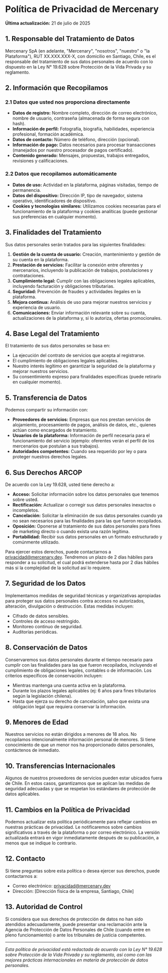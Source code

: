 # Política de Privacidad de Mercenary

**Última actualización:** 21 de julio de 2025

## 1. Responsable del Tratamiento de Datos

Mercenary SpA (en adelante, "Mercenary", "nosotros", "nuestro" o "la Plataforma"), RUT XX.XXX.XXX-X, con domicilio en Santiago, Chile, es el responsable del tratamiento de sus datos personales de acuerdo con lo dispuesto en la Ley N° 19.628 sobre Protección de la Vida Privada y su reglamento.

## 2. Información que Recopilamos

### 2.1 Datos que usted nos proporciona directamente

- **Datos de registro:** Nombre completo, dirección de correo electrónico, nombre de usuario, contraseña (almacenada de forma segura con hash).
- **Información de perfil:** Fotografía, biografía, habilidades, experiencia profesional, formación académica.
- **Datos de contacto:** Número de teléfono, dirección (opcional).
- **Información de pago:** Datos necesarios para procesar transacciones (manejados por nuestro procesador de pagos certificado).
- **Contenido generado:** Mensajes, propuestas, trabajos entregados, revisiones y calificaciones.

### 2.2 Datos que recopilamos automáticamente

- **Datos de uso:** Actividad en la plataforma, páginas visitadas, tiempo de permanencia.
- **Datos del dispositivo:** Dirección IP, tipo de navegador, sistema operativo, identificadores de dispositivo.
- **Cookies y tecnologías similares:** Utilizamos cookies necesarias para el funcionamiento de la plataforma y cookies analíticas (puede gestionar sus preferencias en cualquier momento).

## 3. Finalidades del Tratamiento

Sus datos personales serán tratados para las siguientes finalidades:

1. **Gestión de la cuenta de usuario:** Creación, mantenimiento y gestión de su cuenta en la plataforma.
2. **Prestación de servicios:** Facilitar la conexión entre oferentes y mercenarios, incluyendo la publicación de trabajos, postulaciones y contrataciones.
3. **Cumplimiento legal:** Cumplir con las obligaciones legales aplicables, incluyendo facturación y obligaciones tributarias.
4. **Seguridad:** Prevención de fraudes y actividades ilegales en la plataforma.
5. **Mejora continua:** Análisis de uso para mejorar nuestros servicios y experiencia de usuario.
6. **Comunicaciones:** Enviar información relevante sobre su cuenta, actualizaciones de la plataforma y, si lo autoriza, ofertas promocionales.

## 4. Base Legal del Tratamiento

El tratamiento de sus datos personales se basa en:
- La ejecución del contrato de servicios que acepta al registrarse.
- El cumplimiento de obligaciones legales aplicables.
- Nuestro interés legítimo en garantizar la seguridad de la plataforma y mejorar nuestros servicios.
- Su consentimiento expreso para finalidades específicas (puede retirarlo en cualquier momento).

## 5. Transferencia de Datos

Podemos compartir su información con:
- **Proveedores de servicios:** Empresas que nos prestan servicios de alojamiento, procesamiento de pagos, análisis de datos, etc., quienes actúan como encargados de tratamiento.
- **Usuarios de la plataforma:** Información de perfil necesaria para el funcionamiento del servicio (ejemplo: oferentes verán el perfil de los mercenarios que postulan a sus trabajos).
- **Autoridades competentes:** Cuando sea requerido por ley o para proteger nuestros derechos legales.

## 6. Sus Derechos ARCOP

De acuerdo con la Ley 19.628, usted tiene derecho a:

- **Acceso:** Solicitar información sobre los datos personales que tenemos sobre usted.
- **Rectificación:** Actualizar o corregir sus datos personales inexactos o incompletos.
- **Cancelación:** Solicitar la eliminación de sus datos personales cuando ya no sean necesarios para las finalidades para las que fueron recopilados.
- **Oposición:** Oponerse al tratamiento de sus datos personales para fines de marketing directo o cuando exista una razón legítima.
- **Portabilidad:** Recibir sus datos personales en un formato estructurado y comúnmente utilizado.

Para ejercer estos derechos, puede contactarnos a [privacidad@mercenary.dev](mailto:privacidad@mercenary.dev). Tendremos un plazo de 2 días hábiles para responder a su solicitud, el cual podrá extenderse hasta por 2 días hábiles más si la complejidad de la solicitud así lo requiere.

## 7. Seguridad de los Datos

Implementamos medidas de seguridad técnicas y organizativas apropiadas para proteger sus datos personales contra accesos no autorizados, alteración, divulgación o destrucción. Estas medidas incluyen:
- Cifrado de datos sensibles.
- Controles de acceso restringido.
- Monitoreo continuo de seguridad.
- Auditorías periódicas.

## 8. Conservación de Datos

Conservaremos sus datos personales durante el tiempo necesario para cumplir con las finalidades para las que fueron recopilados, incluyendo el cumplimiento de obligaciones legales, contables o de información. Los criterios específicos de conservación incluyen:
- Mientras mantenga una cuenta activa en la plataforma.
- Durante los plazos legales aplicables (ej: 6 años para fines tributarios según la legislación chilena).
- Hasta que ejerza su derecho de cancelación, salvo que exista una obligación legal que requiera conservar la información.

## 9. Menores de Edad

Nuestros servicios no están dirigidos a menores de 18 años. No recopilamos intencionalmente información personal de menores. Si tiene conocimiento de que un menor nos ha proporcionado datos personales, contáctenos de inmediato.

## 10. Transferencias Internacionales

Algunos de nuestros proveedores de servicios pueden estar ubicados fuera de Chile. En estos casos, garantizamos que se aplican las medidas de seguridad adecuadas y que se respetan los estándares de protección de datos aplicables.

## 11. Cambios en la Política de Privacidad

Podemos actualizar esta política periódicamente para reflejar cambios en nuestras prácticas de privacidad. Le notificaremos sobre cambios significativos a través de la plataforma o por correo electrónico. La versión actualizada entrará en vigor inmediatamente después de su publicación, a menos que se indique lo contrario.

## 12. Contacto

Si tiene preguntas sobre esta política o desea ejercer sus derechos, puede contactarnos a:

- Correo electrónico: [privacidad@mercenary.dev](mailto:privacidad@mercenary.dev)
- Dirección: [Dirección física de la empresa, Santiago, Chile]

## 13. Autoridad de Control

Si considera que sus derechos de protección de datos no han sido atendidos adecuadamente, puede presentar una reclamación ante la Agencia de Protección de Datos Personales de Chile (cuando entre en pleno funcionamiento) o ante los tribunales de justicia competentes.

---

*Esta política de privacidad está redactada de acuerdo con la Ley N° 19.628 sobre Protección de la Vida Privada y su reglamento, así como con las mejores prácticas internacionales en materia de protección de datos personales.*
